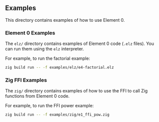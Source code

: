 ## Examples

This directory contains examples of how to use Element 0.

### Element 0 Examples

The `elz/` directory contains examples of Element 0 code (`.elz` files).
You can run them using the `elz` interpreter.

For example, to run the factorial example:

```sh
zig build run -- -f examples/elz/e4-factorial.elz
```

### Zig FFI Examples

The `zig/` directory contains examples of how to use the FFI to call Zig functions from Element 0 code.

For example, to run the FFI power example:

```sh
zig build run -- -f examples/zig/e1_ffi_pow.zig
```
